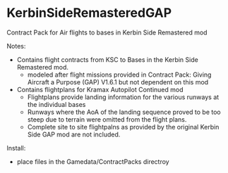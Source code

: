 # KerbinSideRemasteredGAP
Contract Pack for Air flights to bases in Kerbin Side Remastered mod

Notes:
- Contains flight contracts from KSC to Bases in the Kerbin Side Remastered mod.
     - modeled after flight missions provided in Contract Pack: Giving Aircraft a Purpose (GAP) V1.6.1 but not dependent on this mod
- Contains flightplans for Kramax Autopilot Continued mod
     - Flightplans provide landing information for the various runways at the individual bases
     - Runways where the AoA of the landing sequence proved to be too steep due to terrain were omitted from the flight plans.
     - Complete site to site flightpalns as provided by the original Kerbin Side GAP mod are not included. 

Install:
- place files in the Gamedata/ContractPacks directroy 
